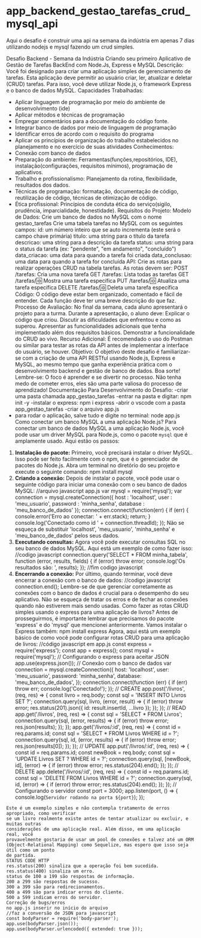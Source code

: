 # app_backend_gestao_tarefas_crud_mysql_api
Aqui o desafio é construir uma api na semana da indústria em apenas 7 dias utilizando nodejs e mysql fazendo um crud simples.

Desafio Backend -
Semana da Indústria
Criando seu primeiro Aplicativo de
Gestão de Tarefas BackEnd com
Node.Js, Express e MySQL
Descrição:
Você foi designado para criar uma aplicação simples de gerenciamento de tarefas. Esta
aplicação deve permitir ao usuário criar, ler, atualizar e deletar (CRUD) tarefas. Para isso,
você deve utilizar Node.js, o framework Express e o banco de dados MySQL.
Capacidades Trabalhadas:
- Aplicar linguagem de programação por meio do ambiente de desenvolvimento (ide)
- Aplicar métodos e técnicas de programação
- Empregar comentários para a documentação do código fonte.
- Integrar banco de dados por meio de linguagem de programação
- Identificar erros de acordo com o requisito do programa
- Aplicar os princípios de organização do trabalho estabelecidos no planejamento e no
exercício de suas atividades
Conhecimentos:
- Conexão com banco de dados
- Preparação do ambiente: Ferramentas(funções,repositórios, IDE),
instalação(configurações, requisitos mínimos), programação de aplicativos.
- Trabalho e profissionalismo: Planejamento da rotina, flexibilidade, resultados dos
dados.
- Técnicas de programação: formatação, documentação de código, reutilização de
código, técnicas de otimização de código.
- Ética profissional: Princípios de conduta ética do serviço(sigilo, prudência,
imparcialidade, honestidade).
Requisitos do Projeto:
Modelo de Dados:
Crie um banco de dados no MySQL com o nome gestao_tarefas
Crie uma tabela tarefas no MySQL com os seguintes campos:
id: um número inteiro que se auto incrementa (este será o campo chave primária)
titulo: uma string para o título da tarefa
descricao: uma string para a descrição da tarefa
status: uma string para o status da tarefa (ex: "pendente", "em andamento", "concluído")
data_criacao: uma data para quando a tarefa foi criada
data_conclusao: uma data para quando a tarefa for concluída
API:
Crie as rotas para realizar operações CRUD na tabela tarefas. As rotas devem ser:
POST /tarefas: Cria uma nova tarefa
GET /tarefas: Lista todas as tarefas
GET /tarefas/:id: Mostra uma tarefa específica
PUT /tarefas/:id: Atualiza uma tarefa específica
DELETE /tarefas/:id: Deleta uma tarefa específica
Código:
O código deve estar bem organizado, comentado e fácil de entender. Cada função deve ter
uma breve descrição do que faz.
Processo de Avaliação:
No final da semana, cada aluno apresentará o projeto para a turma. Durante a
apresentação, o aluno deve:
Explicar o código que criou.
Discutir as dificuldades que enfrentou e como as superou.
Apresentar as funcionalidades adicionais que tenha implementado além dos requisitos
básicos.
Demonstrar a funcionalidade do CRUD ao vivo.
Recurso Adicional:
É recomendado o uso do Postman ou similar para testar as rotas da API antes de
implementar a interface do usuário, se houver.
Objetivo:
O objetivo deste desafio é familiarizar-se com a criação de uma API RESTful usando
Node.js, Express e MySQL, ao mesmo tempo que ganha experiência prática com o
desenvolvimento backend e gestão de banco de dados. Boa sorte!
Lembre-se: O foco é aprender e se divertir no processo. Não tenha medo de cometer erros,
eles são uma parte valiosa do processo de aprendizado!
Documentação Para Desenvolvimento
do Desafio:
-criar uma pasta chamada app_gestao_tarefas
-entrar na pasta e digitar:
npm init -y
-instalar o express:
npm i express
-abrir o vscode com a pasta app_gestao_tarefas
-criar o arquivo app.js
- para rodar o aplicação, salve tudo e digite no terminal:
node app.js
Como conectar um banco MySQL a uma
aplicação Node.js?
Para conectar um banco de dados MySQL a uma aplicação Node.js, você pode usar um
driver MySQL para Node.js, como o pacote `mysql` que é amplamente usado. Aqui estão os
passos:
1. **Instalação do pacote:**
Primeiro, você precisará instalar o driver MySQL. Isso pode ser feito facilmente com o npm,
que é o gerenciador de pacotes do Node.js. Abra um terminal no diretório do seu projeto e
execute o seguinte comando:
npm install mysql
2. **Criando a conexão:**
Depois de instalar o pacote, você pode usar o seguinte código para iniciar uma conexão
com o seu banco de dados MySQL:
//arquivo javascript app.js
var mysql = require('mysql');
var connection = mysql.createConnection({
host : 'localhost',
user : 'meu_usuario',
password : 'minha_senha',
database : 'meu_banco_de_dados'
});
connection.connect(function(err) {
if (err) {
console.error('Erro ao conectar: ' + err.stack);
return;
}
console.log('Conectado como id ' + connection.threadId);
});
Não se esqueça de substituir 'localhost', 'meu_usuario', 'minha_senha' e
'meu_banco_de_dados' pelos seus dados.
3. **Executando consultas:**
Agora você pode executar consultas SQL no seu banco de dados MySQL. Aqui está um
exemplo de como fazer isso:
//codigo javascript
connection.query('SELECT * FROM minha_tabela', function (error, results, fields) {
if (error) throw error;
console.log('Os resultados são: ', results);
});
//fim codigo javascript
4. **Encerrando a conexão:**
Por último, quando terminar, você deve encerrar a conexão com o banco de dados:
//codigo javascript
connection.end();
Lembre-se de que gerenciar corretamente as conexões com o banco de dados é crucial
para o desempenho do seu aplicativo. Não se esqueça de tratar os erros e de fechar as
conexões quando não estiverem mais sendo usadas.
Como fazer as rotas CRUD simples usando o
express para uma aplicação de livros?
Antes de prosseguirmos, é importante lembrar que precisamos do pacote 'express' e do
'mysql' que mencionei anteriormente. Vamos instalar o Express também:
npm install express
Agora, aqui está um exemplo básico de como você pode configurar rotas CRUD para uma
aplicação de livros:
//código javascript em app.js
const express = require('express');
const app = express();
const mysql = require('mysql');
// Configurando o express para aceitar JSON
app.use(express.json());
// Conexão com o banco de dados
var connection = mysql.createConnection({
host: 'localhost',
user: 'meu_usuario',
password: 'minha_senha',
database: 'meu_banco_de_dados',
});
connection.connect(function (err) {
if (err) throw err;
console.log('Conectado!');
});
// CREATE
app.post('/livros', (req, res) => {
const livro = req.body;
const sql = 'INSERT INTO Livros SET ?';
connection.query(sql, livro, (error, result) => {
if (error) throw error;
res.status(201).json({ id: result.insertId, ...livro });
});
});
// READ
app.get('/livros', (req, res) => {
const sql = 'SELECT * FROM Livros';
connection.query(sql, (error, results) => {
if (error) throw error;
res.json(results);
});
});
app.get('/livros/:id', (req, res) => {
const id = req.params.id;
const sql = 'SELECT * FROM Livros WHERE id = ?';
connection.query(sql, id, (error, results) => {
if (error) throw error;
res.json(results[0]);
});
});
// UPDATE
app.put('/livros/:id', (req, res) => {
const id = req.params.id;
const newBook = req.body;
const sql = 'UPDATE Livros SET ? WHERE id = ?';
connection.query(sql, [newBook, id], (error) => {
if (error) throw error;
res.status(204).end();
});
});
// DELETE
app.delete('/livros/:id', (req, res) => {
const id = req.params.id;
const sql = 'DELETE FROM Livros WHERE id = ?';
connection.query(sql, id, (error) => {
if (error) throw error;
res.status(204).end();
});
});
// Configurando o servidor
const port = 3000;
app.listen(port, () => {
console.log(`Servidor rodando na porta ${port}`);
});
```
Este é um exemplo simples e não contempla tratamento de erros apropriado, como verificar
se um livro realmente existe antes de tentar atualizar ou excluir, e muitas outras
considerações de uma aplicação real. Além disso, em uma aplicação real, você
provavelmente gostaria de usar um pool de conexões e talvez até um ORM
(Object-Relational Mapping) como Sequelize, mas espero que isso seja útil como um ponto
de partida.
STATUS CODE HTTP
res.status(200) sinaliza que a operação foi bem sucedida.
res.status(400) sinaliza um erro.
status de 100 a 199 são respostas de informação.
200 a 299 são respostas de sucesso.
300 a 399 são para redirecionamentos.
400 a 499 são para indicar erros do cliente.
500 a 599 indicam erros do servidor.
Correção de bugs/erros
no app.js inserir no início do arquivo
//faz a conversão de JSON para javascript
const bodyParser = require('body-parser');
app.use(bodyParser.json());
app.use(bodyParser.urlencoded({ extended: true }));
